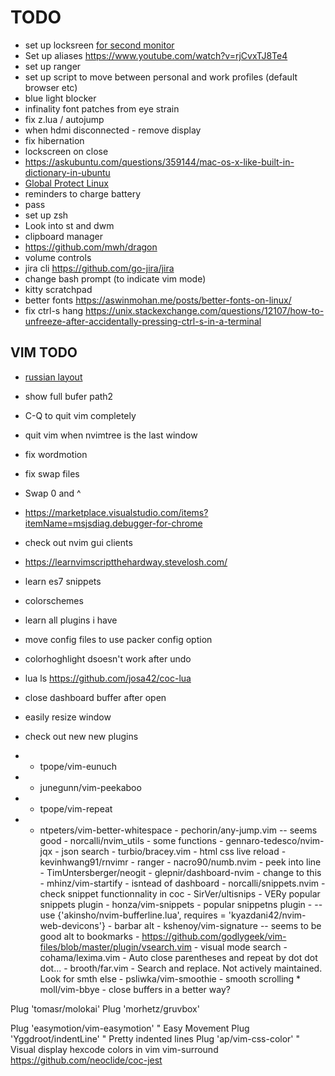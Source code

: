 # TODO

- set up locksreen [for second monitor](https://www.reddit.com/r/unixporn/comments/3358vu/i3lock_unixpornworthy_lock_screen/)
- Set up aliases https://www.youtube.com/watch?v=rjCvxTJ8Te4
- set up ranger
- set up script to move between personal and work profiles (default browser etc)
- blue light blocker
- infinality font patches from eye strain
- fix z.lua / autojump
- when hdmi disconnected - remove display
- fix hibernation
- lockscreen on close
- https://askubuntu.com/questions/359144/mac-os-x-like-built-in-dictionary-in-ubuntu
- [Global Protect Linux](https://live.paloaltonetworks.com/t5/general-topics/global-protect-new-linux-ui/td-p/304425#)
- reminders to charge battery
- pass
- set up zsh
- Look into st and dwm
- clipboard manager
- https://github.com/mwh/dragon
- volume controls
- jira cli https://github.com/go-jira/jira
- change bash prompt (to indicate vim mode)
- kitty scratchpad
- better fonts https://aswinmohan.me/posts/better-fonts-on-linux/
- fix ctrl-s hang https://unix.stackexchange.com/questions/12107/how-to-unfreeze-after-accidentally-pressing-ctrl-s-in-a-terminal

## VIM TODO

- [russian layout](https://habr.com/ru/post/98393/)
- show full bufer path2
- C-Q to quit vim completely
- quit vim when nvimtree is the last window
- fix wordmotion
- fix swap files
- Swap 0 and ^
- https://marketplace.visualstudio.com/items?itemName=msjsdiag.debugger-for-chrome
- check out nvim gui clients
- https://learnvimscriptthehardway.stevelosh.com/
- learn es7 snippets
- colorschemes
- learn all plugins i have
- move config files to use packer config option
- colorhoghlight dsoesn't work after undo
- lua ls https://github.com/josa42/coc-lua
- close dashboard buffer after open
- easily resize window

- check out new new plugins
- - tpope/vim-eunuch
- - junegunn/vim-peekaboo
- - tpope/vim-repeat
- - ntpeters/vim-better-whitespace - pechorin/any-jump.vim -- seems good - norcalli/nvim_utils - some functions - gennaro-tedesco/nvim-jqx - json search - turbio/bracey.vim - html css live reload - kevinhwang91/rnvimr - ranger - nacro90/numb.nvim - peek into line - TimUntersberger/neogit - glepnir/dashboard-nvim - change to this - mhinz/vim-startify - isntead of dashboard - norcalli/snippets.nvim - check snippet functionnality in coc - SirVer/ultisnips - VERy popular snippets plugin - honza/vim-snippets - popular snippetns plugin - -- use {'akinsho/nvim-bufferline.lua', requires = 'kyazdani42/nvim-web-devicons'} - barbar alt - kshenoy/vim-signature -- seems to be good alt to bookmarks - https://github.com/godlygeek/vim-files/blob/master/plugin/vsearch.vim - visual mode search - cohama/lexima.vim - Auto close parentheses and repeat by dot dot dot... - brooth/far.vim - Search and replace. Not actively maintained. Look for smth else - psliwka/vim-smoothie - smooth scrolling \* moll/vim-bbye - close buffers in a better way?

Plug 'tomasr/molokai'
Plug 'morhetz/gruvbox'

Plug 'easymotion/vim-easymotion' " Easy Movement
Plug 'Yggdroot/indentLine' " Pretty indented lines
Plug 'ap/vim-css-color' " Visual display hexcode colors in vim
vim-surround
https://github.com/neoclide/coc-jest
